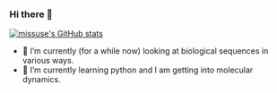 ### Hi there 👋

[![missuse's GitHub stats](https://github-readme-stats.vercel.app/api?username=missuse&show_icons=true)](https://github.com/anuraghazra/github-readme-stats)

- 🔭 I’m currently (for a while now) looking at biological sequences in various ways.
- 🌱 I’m currently learning python and I am getting into molecular dynamics.

<!--
**missuse/missuse** is a ✨ _special_ ✨ repository because its `README.md` (this file) appears on your GitHub profile.

Here are some ideas to get you started:

- 🔭 I’m currently working on ...
- 🌱 I’m currently learning ...
- 👯 I’m looking to collaborate on ...
- 🤔 I’m looking for help with ...
- 💬 Ask me about ...
- 📫 How to reach me: ...
- 😄 Pronouns: ...
- ⚡ Fun fact: ...
-->
